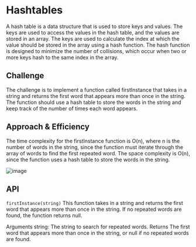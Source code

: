 # Hashtables

A hash table is a data structure that is used to store keys and values. The keys are used to access the values in the hash table, and the values are stored in an array. The keys are used to calculate the index at which the value should be stored in the array using a hash function. The hash function is designed to minimize the number of collisions, which occur when two or more keys hash to the same index in the array.

## Challenge

The challenge is to implement a function called firstInstance that takes in a string and returns the first word that appears more than once in the string. The function should use a hash table to store the words in the string and keep track of the number of times each word appears.

## Approach & Efficiency

The time complexity for the firstInstance function is O(n), where n is the number of words in the string, since the function must iterate through the array of words to find the first repeated word. The space complexity is O(n), since the function uses a hash table to store the words in the string.

![image](https://user-images.githubusercontent.com/105423307/211415281-4f766a3d-121c-4222-8d8a-1311ebaaefdf.png)


## API

`firstInstance(string)`
This function takes in a string and returns the first word that appears more than once in the string. If no repeated words are found, the function returns null.

Arguments
string: The string to search for repeated words.
Returns
The first word that appears more than once in the string, or null if no repeated words are found.
